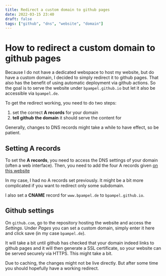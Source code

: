 ```yaml
---
title: Redirect a custom domain to github pages
date: 2022-03-15 23:40
draft: false
tags: ["github", "dns", "website", "domain"]
---
```


# How to redirect a custom domain to github pages

Because I do not have a dedicated webspace to host my website, but do have a custom domain, I decided to simply redirect it to github pages.
That also has the benefit of using automatic deployment via github actions.
So the goal is to serve the website under `bpampel.github.io` but let it also be accessible via `bpampel.de`.

To get the redirect working, you need to do two steps:

  1) set the correct **A records** for your domain
  2) **tell github the domain** it should serve the content for

Generally, changes to DNS records might take a while to have effect, so be patient.

## Setting A records

To set the **A records**, you need to access the DNS settings of your domain (often a web interface).
Then, you need to add the four A records given [on this website](https://docs.github.com/en/pages/configuring-a-custom-domain-for-your-github-pages-site/managing-a-custom-domain-for-your-github-pages-site)

In my case, I had no A records set previously. It might be a bit more complicated if you want to redirect only some subdomain.

I also set a **CNAME** record for `www.bpampel.de` to `bpampel.github.io`.

## Github settings

On `github.com`, go to the repository hosting the website and access the *Settings*.
Under *Pages* you can set a custom domain, simply enter it here and click save (in my case `bpampel.de`).

It will take a bit until github has checked that your domain indeed links to github pages and it will then generate a SSL certificate, so your website can be served securely via HTTPS.
This might take a bit.

Due to caching, the changes might not be live directly. But after some time you should hopefully have a working redirect.
